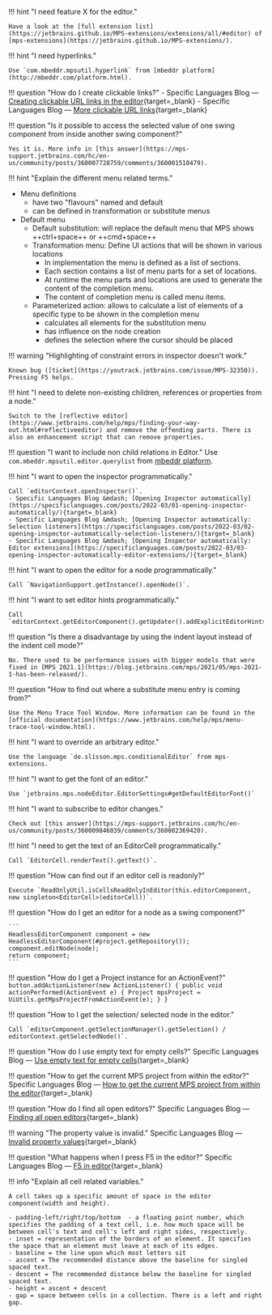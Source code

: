 !!! hint "I need feature X for the editor."

    Have a look at the [full extension list](https://jetbrains.github.io/MPS-extensions/extensions/all/#editor) of [mps-extensions](https://jetbrains.github.io/MPS-extensions/).

!!! hint "I need hyperlinks."

    Use `com.mbeddr.mpsutil.hyperlink` from [mbeddr platform](http://mbeddr.com/platform.html).

!!! question "How do I create clickable links?"
    - Specific Languages Blog &mdash; [Creating clickable URL links in the editor](https://specificlanguages.com/posts/basic-editors/clickable-url-links/){target=_blank}
    - Specific Languages Blog &mdash; [More clickable URL links](https://specificlanguages.com/posts/basic-editors/more-clickable-url-links/){target=_blank}

!!! question "Is it possible to access the selected value of one swing component from inside another swing component?"

    Yes it is. More info in [this answer](https://mps-support.jetbrains.com/hc/en-us/community/posts/360007728759/comments/360001510479).

!!! hint "Explain the different menu related terms."

- Menu definitions
    - have two "flavours" named and default
    - can be defined in transformation or substitute menus
- Default menu
    - Default substitution: will replace the default menu that MPS shows ++ctrl+space++ or ++cmd+space++
    - Transformation menu: Define UI actions that will be shown in various locations
        - In implementation the menu is defined as a list of sections.
        - Each section contains a list of menu parts for a set of locations.
        - At runtime the menu parts and locations are used to generate the content of the completion menu.
        - The content of completion menu is called menu items.
    - Parameterized action: allows to calculate a list of elements of a specific type to be shown  in the completion menu
        - calculates all elements for the substitution menu
        - has influence on the node creation
        - defines the selection where the cursor should be placed
        
!!! warning "Highlighting of constraint errors in inspector doesn't work."

    Known bug ([ticket](https://youtrack.jetbrains.com/issue/MPS-32350)). Pressing F5 helps.

!!! hint  "I need to delete non-existing children, references or properties from a node."

    Switch to the [reflective editor](https://www.jetbrains.com/help/mps/finding-your-way-out.html#reflectiveeditor) and remove the offending parts. There is also an enhancement script that can remove properties.

!!! question  "I want to include non child relations in Editor."
    Use `com.mbeddr.mpsutil.editor.querylist` from [mbeddr platform](http://mbeddr.com/platform.html).

!!! hint "I want to open the inspector programmatically."

    Call `editorContext.openInspector()`.
    - Specific Languages Blog &mdash; [Opening Inspector automatically](https://specificlanguages.com/posts/2022-03/01-opening-inspector-automatically/){target=_blank}
    - Specific Languages Blog &mdash; [Opening Inspector automatically: Selection listeners](https://specificlanguages.com/posts/2022-03/02-opening-inspector-automatically-selection-listeners/){target=_blank}
    - Specific Languages Blog &mdash; [Opening Inspector automatically: Editor extensions](https://specificlanguages.com/posts/2022-03/03-opening-inspector-automatically-editor-extensions/){target=_blank}

!!! hint "I want to open the editor for a node programmatically."

    Call `NavigationSupport.getInstance().openNode()`.

!!! hint "I want to set editor hints programmatically."

    Call `editorContext.getEditorComponent().getUpdater().addExplicitEditorHintsForNode()`.

!!! question "Is there a disadvantage by using the indent layout instead of the indent cell mode?"

    No. There used to be performance issues with bigger models that were fixed in [MPS 2021.1](https://blog.jetbrains.com/mps/2021/05/mps-2021-1-has-been-released/).

!!! question "How to find out where a substitute menu entry is coming from?"

    Use the Menu Trace Tool Window. More information can be found in the [official documentation](https://www.jetbrains.com/help/mps/menu-trace-tool-window.html).

!!! hint "I want to override an arbitrary editor."

    Use the language `de.slisson.mps.conditionalEditor` from mps-extensions.

!!! hint "I want to get the font of an editor."

    Use `jetbrains.mps.nodeEditor.EditorSettings#getDefaultEditorFont()`

!!! hint "I want to subscribe to editor changes."

    Check out [this answer](https://mps-support.jetbrains.com/hc/en-us/community/posts/360009846039/comments/360002369420).

!!! hint "I need to get the text of an EditorCell programmatically."

    Call `EditorCell.renderText().getText()`.

!!! question "How can find out if an editor cell is readonly?"

    Execute `ReadOnlyUtil.isCellsReadOnlyInEditor(this.editorComponent, new singleton<EditorCell>(editorCell))`.

!!! question "How do I get an editor for a node as a swing component?"

    ```
    HeadlessEditorComponent component = new HeadlessEditorComponent(#project.getRepository()); 
    component.editNode(node);
    return component;
    ```

!!! question "How do I get a Project instance for an ActionEvent?"
    ```
    button.addActionListener(new ActionListener() {
        public void actionPerformed(ActionEvent e) {
        Project mpsProject = UiUtils.getMpsProjectFromActionEvent(e);
        }
    }
    ```


!!! question "How to I get the selection/ selected node in the editor."

    Call `editorComponent.getSelectionManager().getSelection() / editorContext.getSelectedNode()`.

!!! question "How do I use empty text for empty cells?"
    Specific Languages Blog &mdash; [Use empty text for empty cells](https://specificlanguages.com/posts/basic-editors/use-empty-text-for-empty-cells/){target=_blank}

!!! question "How to get the current MPS project from within the editor?"
    Specific Languages Blog &mdash; [How to get the current MPS project from within the editor](https://specificlanguages.com/posts/how-to-get-current-project-from-editor/){target=_blank}

!!! question "How do I find all open editors?"
    Specific Languages Blog &mdash; [Finding all open editors](https://specificlanguages.com/posts/2022-03/10-finding-all-open-editors/){target=_blank}

!!! warning "The property value is invalid."
    Specific Languages Blog &mdash; [Invalid property values](https://specificlanguages.com/posts/2022-02/22-invalid-property-values/){target=_blank}

!!! question "What happens when I press F5 in the editor?"
    Specific Languages Blog &mdash; [F5 in editor](https://specificlanguages.com/posts/2022-03/09-f5-in-editor/){target=_blank}

!!! info "Explain all cell related variables."

    A cell takes up a specific amount of space in the editor component(width and height).
    
    - padding-left/right/top/bottom  - a floating point number, which specifies the padding of a text cell, i.e. how much space will be between cell's text and cell's left and right sides, respectively.
    - inset = representation of the borders of an element. It specifies the space that an element must leave at each of its edges.
    - baseline = the line upon which most letters sit 
    - ascent = The recommended distance above the baseline for singled spaced text.
    - descent = The recommended distance below the baseline for singled spaced text.
    - height = ascent + descent
    - gap = space between cells in a collection. There is a left and right gap.
[^1]:[MPS forum - hierarchical tree structure and editing](https://mps-support.jetbrains.com/hc/en-us/community/posts/4403918630290-hierarchical-tree-structure-and-editing)
